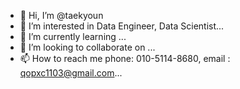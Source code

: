 - 👋 Hi, I’m @taekyoun
- 👀 I’m interested in Data Engineer, Data Scientist...
- 🌱 I’m currently learning ...
- 💞️ I’m looking to collaborate on ...
- 📫 How to reach me phone: 010-5114-8680, email : qopxc1103@gmail.com...

<!---
taekyoun/taekyoun is a ✨ special ✨ repository because its `README.md` (this file) appears on your GitHub profile.
You can click the Preview link to take a look at your changes.
--->
